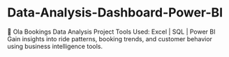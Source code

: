 # Data-Analysis-Dashboard-Power-BI
🚗 Ola Bookings Data Analysis Project Tools Used: Excel | SQL | Power BI Gain insights into ride patterns, booking trends, and customer behavior using business intelligence tools.
